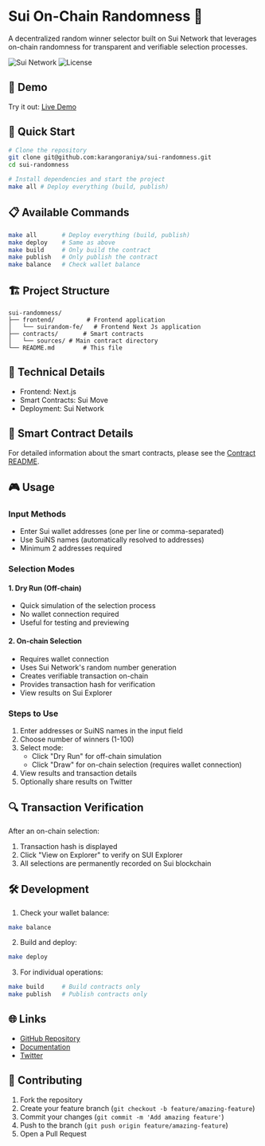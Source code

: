 # Sui On-Chain Randomness 🎲

A decentralized random winner selector built on Sui Network that leverages on-chain randomness for transparent and verifiable selection processes.

![Sui Network](https://img.shields.io/badge/Sui-Network-blue)
![License](https://img.shields.io/badge/license-MIT-green)

## 🚀 Demo

Try it out: [Live Demo](https://suirandom.vercel.app/)

## 🚀 Quick Start

```bash
# Clone the repository
git clone git@github.com:karangoraniya/sui-randomness.git
cd sui-randomness

# Install dependencies and start the project
make all # Deploy everything (build, publish)
```

## 📋 Available Commands

```bash
make all       # Deploy everything (build, publish)
make deploy    # Same as above
make build     # Only build the contract
make publish   # Only publish the contract
make balance   # Check wallet balance
```

## 🏗️ Project Structure

```
sui-randomness/
├── frontend/         # Frontend application
│   └── suirandom-fe/   # Frontend Next Js application
├── contracts/       # Smart contracts
│   └── sources/ # Main contract directory
└── README.md        # This file
```

## 🔧 Technical Details

- Frontend: Next.js
- Smart Contracts: Sui Move
- Deployment: Sui Network

## 📜 Smart Contract Details

For detailed information about the smart contracts, please see the [Contract README](./contract/README.md).

## 🎮 Usage

### Input Methods

- Enter Sui wallet addresses (one per line or comma-separated)
- Use SuiNS names (automatically resolved to addresses)
- Minimum 2 addresses required

### Selection Modes

#### 1. Dry Run (Off-chain)

- Quick simulation of the selection process
- No wallet connection required
- Useful for testing and previewing

#### 2. On-chain Selection

- Requires wallet connection
- Uses Sui Network's random number generation
- Creates verifiable transaction on-chain
- Provides transaction hash for verification
- View results on Sui Explorer

### Steps to Use

1. Enter addresses or SuiNS names in the input field
2. Choose number of winners (1-100)
3. Select mode:
   - Click "Dry Run" for off-chain simulation
   - Click "Draw" for on-chain selection (requires wallet connection)
4. View results and transaction details
5. Optionally share results on Twitter

## 🔍 Transaction Verification

After an on-chain selection:

1. Transaction hash is displayed
2. Click "View on Explorer" to verify on SUI Explorer
3. All selections are permanently recorded on Sui blockchain

## 🛠️ Development

1. Check your wallet balance:

```bash
make balance
```

2. Build and deploy:

```bash
make deploy
```

3. For individual operations:

```bash
make build     # Build contracts only
make publish   # Publish contracts only
```

## 🌐 Links

- [GitHub Repository](https://github.com/your-username/sui-random-winner)
- [Documentation](https://docs.sui.io/guides/developer/advanced/randomness-onchain)
- [Twitter](https://twitter.com/GORANIAKARAN)

## 🤝 Contributing

1. Fork the repository
2. Create your feature branch (`git checkout -b feature/amazing-feature`)
3. Commit your changes (`git commit -m 'Add amazing feature'`)
4. Push to the branch (`git push origin feature/amazing-feature`)
5. Open a Pull Request

